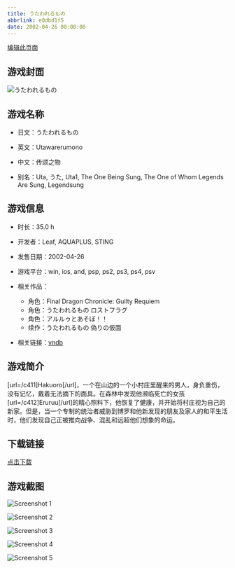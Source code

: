 ```yaml
---
title: うたわれるもの
abbrlink: e0dbd1f5
date: 2002-04-26 00:00:00
---
```

[编辑此页面](https://github.com/ACG-3/ADV3-source/blob/main/source/_posts/games/%E3%81%86%E3%81%9F%E3%82%8F%E3%82%8C%E3%82%8B%E3%82%82%E3%81%AE.md)

## 游戏封面

![うたわれるもの](https%3A//pan.timero.xyz/onedrive/img_lib_001/%E3%81%86%E3%81%9F%E3%82%8F%E3%82%8C%E3%82%8B%E3%82%82%E3%81%AE_cover.avif)


## 游戏名称

- 日文：うたわれるもの
- 英文：Utawarerumono
- 中文：传颂之物

- 别名：Uta, うた, Uta1, The One Being Sung, The One of Whom Legends Are Sung, Legendsung


## 游戏信息

- 时长：35.0 h
- 开发者：Leaf, AQUAPLUS, STING
- 发售日期：2002-04-26
- 游戏平台：win, ios, and, psp, ps2, ps3, ps4, psv
- 相关作品：
   - 角色：Final Dragon Chronicle: Guilty Requiem
   - 角色：うたわれるもの ロストフラグ
   - 角色：アルルゥとあそぼ！！
   - 续作：うたわれるもの 偽りの仮面

- 相关链接：[vndb](https://vndb.org/v3)


## 游戏简介

[url=/c411]Hakuoro[/url]，一个在山边的一个小村庄里醒来的男人，身负重伤，没有记忆，戴着无法摘下的面具。在森林中发现他濒临死亡的女孩[url=/c412]Eruruu[/url]的精心照料下，他恢复了健康，并开始将村庄视为自己的新家。但是，当一个专制的统治者威胁到博罗和他新发现的朋友及家人的和平生活时，他们发现自己正被推向战争、混乱和远超他们想象的命运。




## 下载链接

[点击下载](https://pan.timero.xyz/onedrive/adv_lib_001/%E3%81%86%E3%81%9F%E3%82%8F%E3%82%8C%E3%82%8B%E3%82%82%E3%81%AE)


## 游戏截图


![Screenshot 1](https%3A//pan.timero.xyz/onedrive/img_lib_001/%E3%81%86%E3%81%9F%E3%82%8F%E3%82%8C%E3%82%8B%E3%82%82%E3%81%AE_Screenshot_1.avif)

![Screenshot 2](https%3A//pan.timero.xyz/onedrive/img_lib_001/%E3%81%86%E3%81%9F%E3%82%8F%E3%82%8C%E3%82%8B%E3%82%82%E3%81%AE_Screenshot_2.avif)

![Screenshot 3](https%3A//pan.timero.xyz/onedrive/img_lib_001/%E3%81%86%E3%81%9F%E3%82%8F%E3%82%8C%E3%82%8B%E3%82%82%E3%81%AE_Screenshot_3.avif)

![Screenshot 4](https%3A//pan.timero.xyz/onedrive/img_lib_001/%E3%81%86%E3%81%9F%E3%82%8F%E3%82%8C%E3%82%8B%E3%82%82%E3%81%AE_Screenshot_4.avif)

![Screenshot 5](https%3A//pan.timero.xyz/onedrive/img_lib_001/%E3%81%86%E3%81%9F%E3%82%8F%E3%82%8C%E3%82%8B%E3%82%82%E3%81%AE_Screenshot_5.avif)

